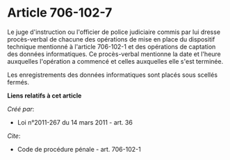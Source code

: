 # Article 706-102-7

Le juge d'instruction ou l'officier de police judiciaire commis par lui dresse procès-verbal de chacune des opérations de
mise en place du dispositif technique mentionné à l'article 706-102-1 et des opérations de captation des données
informatiques. Ce procès-verbal mentionne la date et l'heure auxquelles l'opération a commencé et celles auxquelles elle
s'est terminée. 

Les enregistrements des données informatiques sont placés sous scellés fermés.

**Liens relatifs à cet article**

_Créé par_:

  - Loi n°2011-267 du 14 mars 2011 - art. 36

_Cite_:

  - Code de procédure pénale - art. 706-102-1
